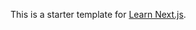 This is a starter template for [Learn Next.js](https://nextjs.org/learn).


























































































































































































































